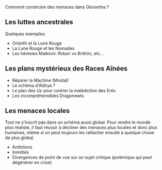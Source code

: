 Comment construire des menaces dans Glorantha ? 

## Les luttes ancestrales 

Quelques exemples: 
* Orlanth et la Lune Rouge
* La Lune Rouge et les Nomades 
* Les hérésies Malkioni: Rokari vs Brithini, etc...


## Les plans mystérieux des Races Aînées 

* Réparer la Machine (Mostal)
* Le schéma d'Aldrya ?
* Le plan des Uz pour contrer la malédiction des Enlo
* Les incompréhensibles Dragonewts 

## Les menaces locales 

Tout ne s'inscrit pas dans un schéma aussi global. Pour rendre le monde plus réaliste, il faut réussir à décliner des menaces plus locales et donc plus humaines, même si on peut toujours les rattacher ensuite à quelque chose de plus global. 

* Ambitions 
* Inimitiés 
* Divergences de point de vue sur un sujet critique (polémique qui peut dégénérer en crise)
